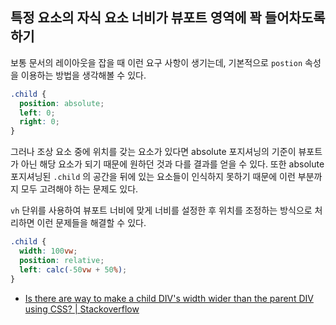 ## 특정 요소의 자식 요소 너비가 뷰포트 영역에 꽉 들어차도록 하기

보통 문서의 레이아웃을 잡을 때 이런 요구 사항이 생기는데, 기본적으로 `postion` 속성을 이용하는 방법을 생각해볼 수 있다.

```css
.child {
  position: absolute;
  left: 0;
  right: 0;
}
```

그러나 조상 요소 중에 위치를 갖는 요소가 있다면 absolute 포지셔닝의 기준이 뷰포트가 아닌 해당 요소가 되기 때문에 원하던 것과 다를 결과를 얻을 수 있다. 또한 absolute 포지셔닝된 `.child` 의 공간을 뒤에 있는 요소들이 인식하지 못하기 때문에 이런 부분까지 모두 고려해야 하는 문제도 있다.

`vh` 단위를 사용하여 뷰포트 너비에 맞게 너비를 설정한 후 위치를 조정하는 방식으로 처리하면 이런 문제들을 해결할 수 있다.

```css
.child {
  width: 100vw;
  position: relative;
  left: calc(-50vw + 50%);
}
```

- [Is there are way to make a child DIV's width wider than the parent DIV using CSS? | Stackoverflow](https://stackoverflow.com/questions/5581034/is-there-are-way-to-make-a-child-divs-width-wider-than-the-parent-div-using-css)
